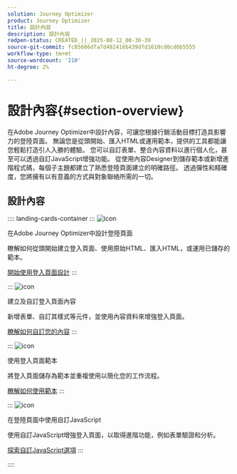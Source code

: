 ```yaml
---
solution: Journey Optimizer
product: Journey Optimizer
title: 設計內容
description: 設計內容
redpen-status: CREATED_||_2025-08-12_00-36-39
source-git-commit: fc85686dfa7d482416b439dfd1610cd0cd6b5555
workflow-type: tm+mt
source-wordcount: '210'
ht-degree: 2%

---
```



# 設計內容{#section-overview}

在Adobe Journey Optimizer中設計內容，可讓您根據行銷活動目標打造具影響力的登陸頁面。 無論您是從頭開始、匯入HTML或運用範本，提供的工具都能讓您輕鬆打造引人入勝的體驗。 您可以自訂表單、整合內容資料以進行個人化，甚至可以透過自訂JavaScript增強功能。 從使用內容Designer到儲存範本或新增進階程式碼，每個子主題都建立了熟悉登陸頁面建立的明確路徑。 透過彈性和精確度，您將擁有以有意義的方式與對象聯絡所需的一切。

## 設計內容

:::: landing-cards-container
:::
![icon](https://cdn.experienceleague.adobe.com/icons/circle-play.svg?lang=zh-Hant)

在Adobe Journey Optimizer中設計登陸頁面

瞭解如何從頭開始建立登入頁面、使用原始HTML、匯入HTML，或運用已儲存的範本。

[開始使用登入頁面設計](../using/landing-pages/design-lp.md)
:::

:::
![icon](https://cdn.experienceleague.adobe.com/icons/puzzle-piece.svg?lang=zh-Hant)

建立及自訂登入頁面內容

新增表單、自訂其樣式等元件，並使用內容資料來增強登入頁面。

[瞭解如何自訂您的內容](../using/landing-pages/lp-content.md)
:::

:::
![icon](https://cdn.experienceleague.adobe.com/icons/list-check.svg?lang=zh-Hant)

使用登入頁面範本

將登入頁面儲存為範本並重複使用以簡化您的工作流程。

[瞭解如何使用範本](../using/landing-pages/lp-templates.md)
:::

:::
![icon](https://cdn.experienceleague.adobe.com/icons/code-branch.svg?lang=zh-Hant)

在登陸頁面中使用自訂JavaScript

使用自訂JavaScript增強登入頁面，以取得進階功能，例如表單驗證和分析。

[探索自訂JavaScript選項](../using/landing-pages/lp-custom-js.md)
:::

::::
